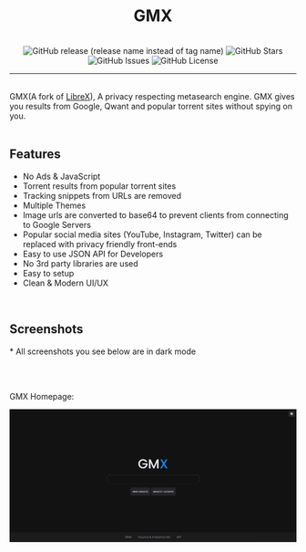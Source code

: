 <h1 align="center">
  GM<span color='blue'>X</span>
</h1>
<br/>
<div align="center">
  <img alt="GitHub release (release name instead of tag name)" src="https://img.shields.io/github/v/release/gamemaster123356/gmx?color=dodgerblue&include_prereleases&label=latest&style=for-the-badge">
  <img alt="GitHub Stars" src="https://img.shields.io/github/stars/gamemaster123356/gmx?color=dodgerblue&include_prereleases&label=stars&style=for-the-badge">
  <img alt="GitHub Issues" src="https://img.shields.io/github/issues/gamemaster123356/gmx?color=dodgerblue&include_prereleases&label=issues&style=for-the-badge">
  <img alt="GitHub License" src="https://img.shields.io/badge/LICENSE-gnu%20gpl%20v3-orange?style=for-the-badge&logo=github">
</div>
<hr>
<br/>
GMX(A fork of <a href="https://github.com/hnhx/librex">LibreX</a>), A privacy respecting metasearch engine. GMX gives you results from Google, Qwant and popular torrent sites without spying on you. 
<br/><br/>
<h2>Features</h2>
<ul>
    <li>No Ads & JavaScript</li>
    <li>Torrent results from popular torrent sites</li>
    <li>Tracking snippets from URLs are removed</li>
    <li>Multiple Themes</li>
    <li>Image urls are converted to base64 to prevent clients from connecting to Google Servers</li>
    <li>Popular social media sites (YouTube, Instagram, Twitter) can be replaced with privacy friendly front-ends</li>
    <li>Easy to use JSON API for Developers</li>
    <li>No 3rd party libraries are used</li>
    <li>Easy to setup</li>
    <li>Clean & Modern UI/UX</li>
</ul>
<br/>
<h2>Screenshots</h2>
<p>* All screenshots you see below are in dark mode</p>
<br/><br/>
<p>GMX Homepage:</p>
<img alt="GMX Homepage" src="https://github.com/gamemaster123356/GMX/blob/github-assets/gmx-home.png" />
